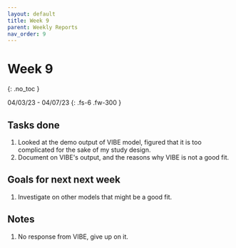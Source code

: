 ```yaml
---
layout: default
title: Week 9
parent: Weekly Reports
nav_order: 9
---
```


# Week 9
{: .no_toc }

04/03/23 - 04/07/23
{: .fs-6 .fw-300 }

## Tasks done
1. Looked at the demo output of VIBE model, figured that it is too complicated for the sake of my study design.
2. Document on VIBE's output, and the reasons why VIBE is not a good fit.

## Goals for next next week
1. Investigate on other models that might be a good fit.

## Notes
1. No response from VIBE, give up on it.